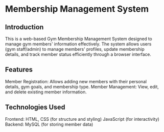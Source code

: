 # Membership Management System

## **Introduction**
This is a web-based Gym Membership Management System designed to manage gym members' information effectively. The system allows users (gym staff/admin) to manage members' profiles, update membership details, and track member status efficiently through a browser interface.

## **Features** 
Member Registration: Allows adding new members with their personal details, gym goals, and membership type. 
Member Management: View, edit, and delete existing member information.

## **Technologies Used**
Frontend: HTML, CSS (for structure and styling) 
JavaScript (for interactivity) 
Backend: MySQL (for storing member data)
